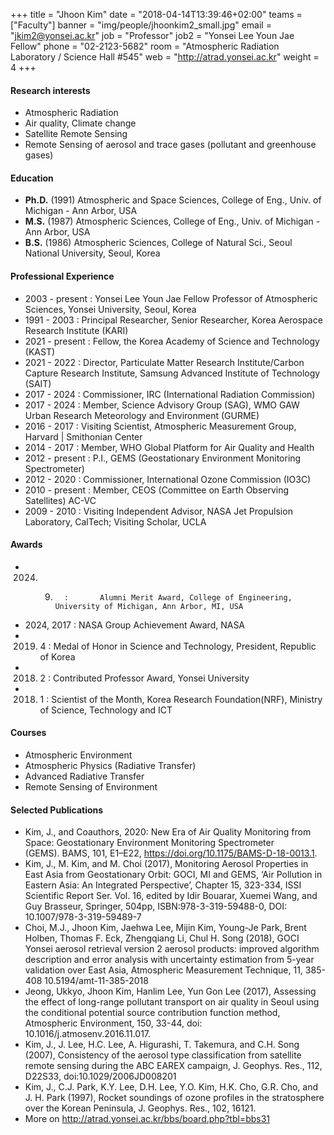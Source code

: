 ﻿+++
title = "Jhoon Kim"
date = "2018-04-14T13:39:46+02:00"
teams = ["Faculty"]
banner = "img/people/jhoonkim2_small.jpg"
email = "jkim2@yonsei.ac.kr"
job = "Professor"
job2 = "Yonsei Lee Youn Jae Fellow"
phone = "02-2123-5682"
room = "Atmospheric Radiation Laboratory / Science Hall #545"
web = "http://atrad.yonsei.ac.kr"
weight = 4
+++

#### Research interests
+ Atmospheric Radiation
+ Air quality, Climate change
+ Satellite Remote Sensing
+ Remote Sensing of aerosol and trace gases (pollutant and greenhouse gases)

#### Education
+ **Ph.D.** (1991) Atmospheric and Space Sciences, College of Eng., Univ. of Michigan - Ann Arbor, USA
+ **M.S.** (1987)  Atmospheric Sciences, College of Eng., Univ. of Michigan - Ann Arbor, USA
+ **B.S.** (1986)  Atmospheric Sciences, College of Natural Sci., Seoul National University, Seoul, Korea

#### Professional Experience
+ 2003 - present :   Yonsei Lee Youn Jae Fellow Professor of Atmospheric Sciences, Yonsei University, Seoul, Korea
+ 1991 - 2003    :   Principal Researcher, Senior Researcher, Korea Aerospace Research Institute (KARI)
+ 2021 - present :   Fellow, the Korea Academy of Science and Technology (KAST)
+ 2021 - 2022    :   Director, Particulate Matter Research Institute/Carbon Capture Research Institute, Samsung Advanced Institute of Technology (SAIT)
+ 2017 - 2024    :   Commissioner, IRC (International Radiation Commission)
+ 2017 - 2024    :   Member, Science Advisory Group (SAG), WMO GAW Urban Research Meteorology and Environment (GURME)
+ 2016 - 2017    :   Visiting Scientist, Atmospheric Measurement Group, Harvard | Smithonian Center
+ 2014 - 2017    :   Member, WHO Global Platform for Air Quality and Health
+ 2012 - present :   P.I., GEMS (Geostationary Environment Monitoring Spectrometer)
+ 2012 - 2020    :   Commissioner, International Ozone Commission (IO3C)
+ 2010 - present :   Member,  CEOS (Committee on Earth Observing Satellites) AC-VC
+ 2009 - 2010    :   Visiting Independent Advisor, NASA Jet Propulsion Laboratory, CalTech; Visiting Scholar, UCLA


#### Awards
+ 2024. 9.       :       Alumni Merit Award, College of Engineering, University of Michigan, Ann Arbor, MI, USA
+ 2024, 2017     :       NASA Group Achievement Award, NASA
+ 2019. 4        :       Medal of Honor in Science and Technology, President, Republic of Korea
+ 2018. 2        :       Contributed Professor Award, Yonsei University
+ 2018. 1        :       Scientist of the Month, Korea Research Foundation(NRF), Ministry of Science, Technology and ICT

#### Courses
+ Atmospheric Environment
+ Atmospheric Physics (Radiative Transfer)
+ Advanced Radiative Transfer
+ Remote Sensing of Environment

#### Selected Publications
+ Kim, J., and Coauthors, 2020: New Era of Air Quality Monitoring from Space: Geostationary Environment Monitoring Spectrometer (GEMS). BAMS, 101, E1–E22, https://doi.org/10.1175/BAMS-D-18-0013.1.
+ Kim, J., M. Kim, and M. Choi (2017), Monitoring Aerosol Properties in East Asia from Geostationary Orbit: GOCI, MI and GEMS, ‘Air Pollution in Eastern Asia: An Integrated Perspective’, Chapter 15, 323-334, ISSI Scientific Report Ser. Vol. 16, edited by Idir Bouarar, Xuemei Wang, and Guy Brasseur, Springer, 504pp, ISBN:978-3-319-59488-0, DOI: 10.1007/978-3-319-59489-7
+ Choi, M.J., Jhoon Kim, Jaehwa Lee, Mijin Kim, Young-Je Park, Brent Holben, Thomas F. Eck, Zhengqiang Li, Chul H. Song (2018), GOCI Yonsei aerosol retrieval version 2 aerosol products: improved algorithm description and error analysis with uncertainty estimation from 5-year validation over East Asia, Atmospheric Measurement Technique, 11, 385-408 10.5194/amt-11-385-2018
+ Jeong, Ukkyo, Jhoon Kim, Hanlim Lee, Yun Gon Lee (2017), Assessing the effect of long-range pollutant transport on air quality in Seoul using the conditional potential source contribution function method, Atmospheric Environment, 150, 33-44, doi: 10.1016/j.atmosenv.2016.11.017.
+ Kim, J., J. Lee, H.C. Lee, A. Higurashi, T. Takemura, and C.H. Song (2007), Consistency of the aerosol type classification from satellite remote sensing during the ABC EAREX campaign, J. Geophys. Res., 112, D22S33, doi:10.1029/2006JD008201
+ Kim, J., C.J. Park, K.Y. Lee, D.H. Lee, Y.O. Kim, H.K. Cho, G.R. Cho, and J. H. Park (1997), Rocket soundings of ozone profiles in the stratosphere over the Korean Peninsula, J. Geophys. Res., 102, 16121.
+ More on http://atrad.yonsei.ac.kr/bbs/board.php?tbl=bbs31
